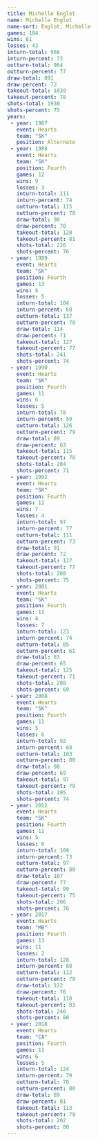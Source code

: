 ```yaml
---
title: Michelle Englot
name: Michelle Englot
name-sort: Englot, Michelle
games: 104
wins: 61
losses: 43
inturn-total: 966
inturn-percent: 73
outturn-total: 964
outturn-percent: 77
draw-total: 891
draw-percent: 72
takeout-total: 1039
takeout-percent: 78
shots-total: 1930
shots-percent: 75
years:
 - year: 1987
   event: Hearts
   team: "SK"
   position: Alternate
 - year: 1988
   event: Hearts
   team: "SK"
   position: Fourth
   games: 12
   wins: 9
   losses: 3
   inturn-total: 111
   inturn-percent: 74
   outturn-total: 115
   outturn-percent: 78
   draw-total: 98
   draw-percent: 70
   takeout-total: 128
   takeout-percent: 81
   shots-total: 226
   shots-percent: 76
 - year: 1989
   event: Hearts
   team: "SK"
   position: Fourth
   games: 13
   wins: 8
   losses: 5
   inturn-total: 104
   inturn-percent: 68
   outturn-total: 137
   outturn-percent: 78
   draw-total: 114
   draw-percent: 71
   takeout-total: 127
   takeout-percent: 77
   shots-total: 241
   shots-percent: 74
 - year: 1990
   event: Hearts
   team: "SK"
   position: Fourth
   games: 11
   wins: 6
   losses: 5
   inturn-total: 78
   inturn-percent: 59
   outturn-total: 126
   outturn-percent: 79
   draw-total: 89
   draw-percent: 63
   takeout-total: 115
   takeout-percent: 78
   shots-total: 204
   shots-percent: 71
 - year: 1992
   event: Hearts
   team: "SK"
   position: Fourth
   games: 11
   wins: 7
   losses: 4
   inturn-total: 97
   inturn-percent: 77
   outturn-total: 111
   outturn-percent: 73
   draw-total: 91
   draw-percent: 72
   takeout-total: 117
   takeout-percent: 77
   shots-total: 208
   shots-percent: 75
 - year: 2001
   event: Hearts
   team: "SK"
   position: Fourth
   games: 11
   wins: 4
   losses: 7
   inturn-total: 123
   inturn-percent: 74
   outturn-total: 85
   outturn-percent: 61
   draw-total: 83
   draw-percent: 65
   takeout-total: 125
   takeout-percent: 71
   shots-total: 208
   shots-percent: 69
 - year: 2008
   event: Hearts
   team: "SK"
   position: Fourth
   games: 11
   wins: 5
   losses: 6
   inturn-total: 92
   inturn-percent: 68
   outturn-total: 103
   outturn-percent: 80
   draw-total: 98
   draw-percent: 69
   takeout-total: 97
   takeout-percent: 79
   shots-total: 195
   shots-percent: 74
 - year: 2012
   event: Hearts
   team: "SK"
   position: Fourth
   games: 11
   wins: 5
   losses: 6
   inturn-total: 109
   inturn-percent: 73
   outturn-total: 97
   outturn-percent: 80
   draw-total: 107
   draw-percent: 77
   takeout-total: 99
   takeout-percent: 75
   shots-total: 206
   shots-percent: 76
 - year: 2017
   event: Hearts
   team: "MB"
   position: Fourth
   games: 13
   wins: 11
   losses: 2
   inturn-total: 128
   inturn-percent: 80
   outturn-total: 112
   outturn-percent: 79
   draw-total: 122
   draw-percent: 76
   takeout-total: 118
   takeout-percent: 83
   shots-total: 240
   shots-percent: 80
 - year: 2018
   event: Hearts
   team: "CA"
   position: Fourth
   games: 11
   wins: 6
   losses: 5
   inturn-total: 124
   inturn-percent: 79
   outturn-total: 78
   outturn-percent: 80
   draw-total: 89
   draw-percent: 81
   takeout-total: 113
   takeout-percent: 79
   shots-total: 202
   shots-percent: 80
---
```

